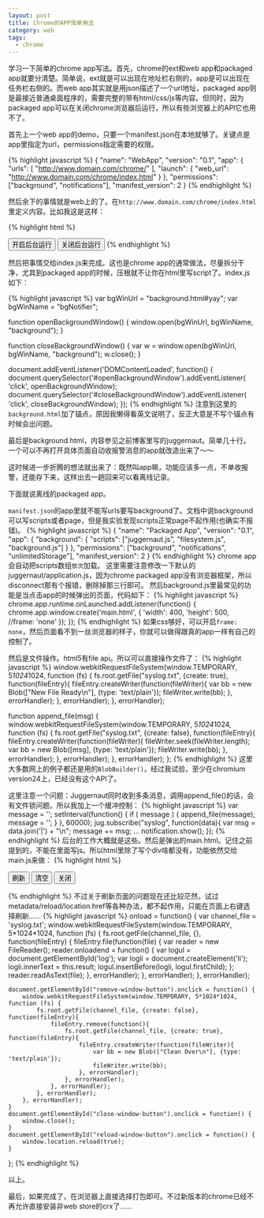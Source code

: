 ```yaml
---
layout: post
title: Chrome的APP简单用法
category: web
tags:
  - chrome
---
```

学习一下简单的chrome app写法。首先，chrome的ext和web app和packaged app就要分清楚。简单说，ext就是可以出现在地址栏右侧的，app是可以出现在任务栏右侧的。而web app其实就是用json描述了一个url地址，packaged app则是最接近普通桌面程序的，需要完整的带有html/css/js等内容。但同时，因为packaged app可以在关闭chrome浏览器后运行，所以有些浏览器上的API它也用不了。

首先上一个web app的demo，只要一个manifest.json在本地就够了。关键点是app里指定为url，permissions指定需要的权限。

{% highlight javascript %}
{
  "name": "WebApp",
  "version": "0.1",
  "app": {
    "urls": [ "http://www.domain.com/chrome/" ],
    "launch": {
      "web_url": "http://www.domain.com/chrome/index.html"
    }
  },
  "permissions": ["background", "notifications"],
  "manifest_version": 2
}
{% endhighlight %}

然后余下的事情就是web上的了。在`http://www.domain.com/chrome/index.html`里定义内容。比如我这是这样：

{% highlight html %}
<html><head></head>
<body>
<button id="openBackgroundWindow">开启后台运行</button>
<button id="closeBackgroundWindow">关闭后台运行</button>
<script src="index.js"></script>
</body>
</html>
{% endhighlight %}

然后把事情交给index.js来完成。这也是chrome app的通常做法，尽量拆分干净，尤其到packaged app的时候，压根就不让你在html里写script了。index.js如下：

{% highlight javascript %}
var bgWinUrl = "background.html#yay";
var bgWinName = "bgNotifier";

function openBackgroundWindow() {
  window.open(bgWinUrl, bgWinName, "background");
}

function closeBackgroundWindow() {
  var w = window.open(bgWinUrl, bgWinName, "background");
  w.close();
}

document.addEventListener('DOMContentLoaded', function() {
  document.querySelector('#openBackgroundWindow').addEventListener(
    'click', openBackgroundWindow);
  document.querySelector('#closeBackgroundWindow').addEventListener(
    'click', closeBackgroundWindow);
});
{% endhighlight %}
注意到这里的`background.html`加了锚点，原因我懒得看英文说明了，反正大意是不写个锚点有时候会出问题。

最后是background.html，内容参见之前博客里写的juggernaut。简单几十行。一个可以不再打开具体页面自动收报警消息的app就改造出来了～～

这时候进一步折腾的想法就出来了：既然叫app嘛，功能应该多一点，不单收报警，还能存下来，这样出去一趟回来可以看离线记录。

下面就说离线的packaged app。

`manifest.json`的app里就不能写urls要写background了。文档中说background可以写scripts或者page，但是我实验发现scripts正常page不起作用(也确实不报错)。
{% highlight javascript %}
{
  "name": "Packaged App",
  "version": "0.1",
  "app": {
    "background": {
      "scripts": ["juggernaut.js", "filesystem.js", "background.js"]
    }
  },
  "permissions": ["background", "notifications", "unlimitedStorage"],
  "manifest_version": 2
}
{% endhighlight %}
chrome app会自动把scripts数组`依次`加载。
这里需要注意修改一下默认的juggernaut/application.js，因为chrome packaged app没有浏览器框架，所以disconnect那有个报错，删除掉那三行即可。
然后background.js里最常见的功能是当点击app的时候弹出的页面，代码如下：
{% highlight javascript %}
chrome.app.runtime.onLaunched.addListener(function() {
  chrome.app.window.create('main.html', {
    'width': 400,
    'height': 500,
    //frame: 'none'
  });
});
{% endhighlight %}
如果css够好，可以开启`frame: none`，然后页面看不到一丝浏览器的样子，你就可以做得跟真的app一样有自己的控制了。

然后是文件操作。html5有file api。所以可以直接操作文件了：
{% highlight javascript %}
window.webkitRequestFileSystem(window.TEMPORARY, 5*1024*1024, function (fs) {
    fs.root.getFile("syslog.txt", {create: true}, function(fileEntry){
        fileEntry.createWriter(function(fileWriter){
            var bb = new Blob(["New File Ready\n"], {type: 'text/plain'});
            fileWriter.write(bb);
        }, errorHandler);
    }, errorHandler);
}, errorHandler);

function append_file(msg) {
    window.webkitRequestFileSystem(window.TEMPORARY, 5*1024*1024, function (fs) {
        fs.root.getFile("syslog.txt", {create: false}, function(fileEntry){
            fileEntry.createWriter(function(fileWriter){
                fileWriter.seek(fileWriter.length);
                var bb = new Blob([msg], {type: 'text/plain'});
                fileWriter.write(bb);
            }, errorHandler);
        }, errorHandler);
    }, errorHandler);
};
{% endhighlight %}
这里大多数网上的例子都还是用的`BlobBuilder()`，经过我试验，至少在chromium version24上，已经没有这个API了。

这里注意一个问题：Juggernaut同时收到多条消息，调用append_file()的话，会有文件锁问题。所以我加上一个缓冲控制：
{% highlight javascript %}
var message = '';
setInterval(function() {
    if ( message ) {
        append_file(message);
        message = '';
    }
}, 60000);
jug.subscribe("syslog", function(data){
    var msg = data.join('|') + "\n";
    message += msg;
    ...
    notification.show();
});
{% endhighlight %}
后台的工作大概就是这些。然后是弹出的main.html。记住之前提到的，不能在里面写js。所以html里除了写个div啥都没有，功能依然交给main.js来做：
{% highlight html %}
<html>
<head>
<meta charset="utf-8" />
<title>Storage test</title>
<script src="main.js"></script>
</head>
<body>
<div id="bar">
    <form id="form">
        <button id="reload-window-button">刷新</button>
        <button id="remove-window-button">清空</button>
        <button id="close-window-button">关闭</button>
    </form>
</div>
<div id='log'>
    <ul id='msg'>
    </ul>
</div>
</body>
</html>
{% endhighlight %}
不过关于刷新页面的问题现在还比较茫然，试过metadata/reload/location.href等各种办法，都不起作用，只能在页面上右键选择刷新……
{% highlight javascript %}
onload = function() {
    var channel_file = 'syslog.txt';
    window.webkitRequestFileSystem(window.TEMPORARY, 5*1024*1024, function (fs) {
        fs.root.getFile(channel_file, {}, function(fileEntry) {
            fileEntry.file(function(file) {
            var reader = new FileReader();
            reader.onloadend = function() {
                var logul = document.getElementById('log');
                var logli = document.createElement('li');
                logli.innerText = this.result;
                logul.insertBefore(logli, logul.firstChild);
            };
            reader.readAsText(file);
            }, errorHandler);
        }, errorHandler);
    }, errorHandler);

    document.getElementById("remove-window-button").onclick = function() {
        window.webkitRequestFileSystem(window.TEMPORARY, 5*1024*1024, function (fs) {
            fs.root.getFile(channel_file, {create: false}, function(fileEntry){
                fileEntry.remove(function(){
                    fs.root.getFile(channel_file, {create: true}, function(fileEntry){
                        fileEntry.createWriter(function(fileWriter){
                            var bb = new Blob(["Clean Over\n"], {type: 'text/plain'});
                            fileWriter.write(bb);
                        }, errorHandler);
                    }, errorHandler);
                }, errorHandler);
            }, errorHandler);
        }, errorHandler);
    }
    document.getElementById("close-window-button").onclick = function() {
        window.close();
    }
    document.getElementById("reload-window-button").onclick = function() {
        window.location.reload(true);
    }
};
{% endhighlight %}

以上。

最后，如果完成了，在浏览器上直接选择打包即可。不过新版本的chrome已经不再允许直接安装非web store的crx了……
